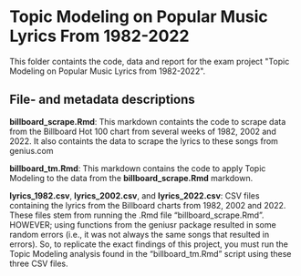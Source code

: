 # Topic Modeling on Popular Music Lyrics From 1982-2022

This folder containts the code, data and report for the exam project "Topic Modeling on Popular Music Lyrics from 1982-2022". 

## File- and metadata descriptions
**billboard_scrape.Rmd**: This markdown containts the code to scrape data from the Billboard Hot 100 chart from several weeks of 1982, 2002 and 2022. It also containts the data to scrape the lyrics to these songs from genius.com

**billboard_tm.Rmd**: This markdown contains the code to apply Topic Modeling to the data from the **billboard_scrape.Rmd** markdown.

**lyrics_1982.csv**, **lyrics_2002.csv**, and **lyrics_2022.csv**: CSV files containing the lyrics from the Billboard charts from 1982, 2002 and 2022. These files stem from running the .Rmd file “billboard_scrape.Rmd”. HOWEVER; using functions from the geniusr package resulted in some random errors (i.e., it was not always the same songs that resulted in errors). So, to replicate the exact findings of this project, you must run the Topic Modeling analysis found in the “billboard_tm.Rmd” script using these three CSV files.
